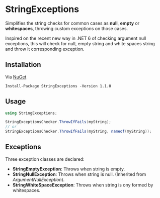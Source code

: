 # StringExceptions
Simplifies the string checks for common cases as **null**,
**empty** or **whitespaces**, throwing custom exceptions on
those cases.

Inspired on the recent new way in .NET 6 of checking argument null exceptions,
this will check for null, empty string and white spaces string
and throw it corresponding exception.

## Installation

Via [NuGet](https://www.nuget.org/packages/StringExceptions/)

```shell
Install-Package StringExceptions -Version 1.1.0
```

## Usage

```c#
using StringExceptions;

StringExceptionsChecker.ThrowIfFails(myString);
// or
StringExceptionsChecker.ThrowIfFails(myString, nameof(myString));
```

## Exceptions

Three exception classes are declared:

- **StringEmptyException**: Throws when string is empty.
- **StringNullException**: Throws when string is null. (Inherited from _ArgumentNullException_).
- **StringWhiteSpaceException**: Throws when string is ony formed by whitespaces.
